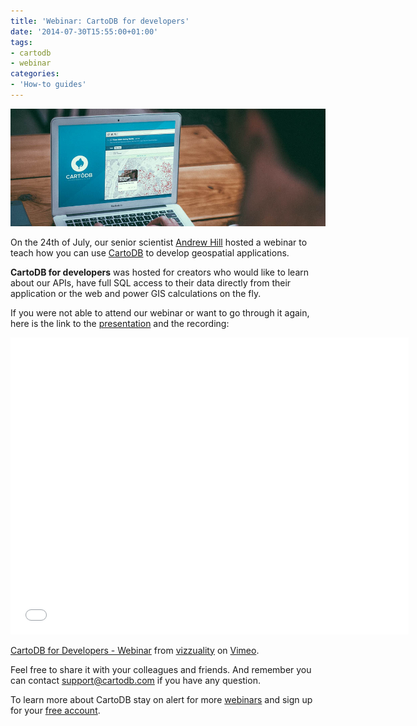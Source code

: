 ```yaml
---
title: 'Webinar: CartoDB for developers'
date: '2014-07-30T15:55:00+01:00'
tags:
- cartodb
- webinar
categories:
- 'How-to guides'
---
```


<div class="wrap"><p class="wrap-border"><img src="/img/posts/2014-07-30-cartodb-for-developers/developers.jpg" alt=""></p></div>

On the 24th of July, our senior scientist [Andrew Hill](https://twitter.com/andrewxhill) hosted a webinar to teach how you can use [CartoDB](http://cartodb.com/) to develop geospatial applications. 

<!--more-->

**CartoDB for developers** was hosted for creators who would like to learn about our APIs, have full SQL access to their data directly from their application or the web and power GIS calculations on the fly. 

If you were not able to attend our webinar or want to go through it again, here is the link to  the [presentation](http://cartodb.com/docs/Webinar_CartoDB_Developers.pdf) and the recording: 

<iframe src="//player.vimeo.com/video/101936210" width="637" height="475" frameborder="0" webkitallowfullscreen mozallowfullscreen allowfullscreen></iframe> <p><a href="http://vimeo.com/101936210">CartoDB for Developers - Webinar</a> from <a href="http://vimeo.com/vizzuality">vizzuality</a> on <a href="https://vimeo.com">Vimeo</a>.</p>


Feel free to share it with your colleagues and friends. And remember you can contact support@cartodb.com if you have any question.

To learn more about CartoDB stay on alert for more [webinars](http://cartodb.com/webinars) and sign up for your [free account](https://cartodb.com/signup). 

